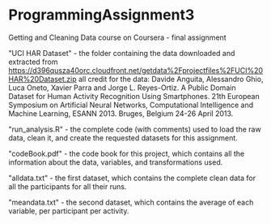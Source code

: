 # ProgrammingAssignment3
Getting and Cleaning Data course on Coursera - final assignment


"UCI HAR Dataset" - the folder containing the data downloaded and extracted from 
<https://d396qusza40orc.cloudfront.net/getdata%2Fprojectfiles%2FUCI%20HAR%20Dataset.zip>
all credit for the data:
Davide Anguita, Alessandro Ghio, Luca Oneto, Xavier Parra and Jorge L. Reyes-Ortiz. A Public Domain Dataset for Human Activity Recognition Using Smartphones. 21th European Symposium on Artificial Neural Networks, Computational Intelligence and Machine Learning, ESANN 2013. Bruges, Belgium 24-26 April 2013.

"run_analysis.R" - the complete code (with comments) used to load the raw data, clean it, and create the requested datasets for this assignment. 

"codeBook.pdf" - the code book for this project, which contains all the information about the data, variables, and transformations used.

"alldata.txt" - the first dataset, which contains the complete clean data for all the participants for all their runs.

"meandata.txt" - the second dataset, which contains the average of each variable, per participant per activity. 
